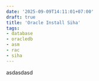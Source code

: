 ```yaml
---
date: '2025-09-09T14:11:01+07:00'
draft: true
title: 'Oracle Install Siha'
tags:
- database
- oracledb
- asm
- rac
- siha
---
```


asdasdasd